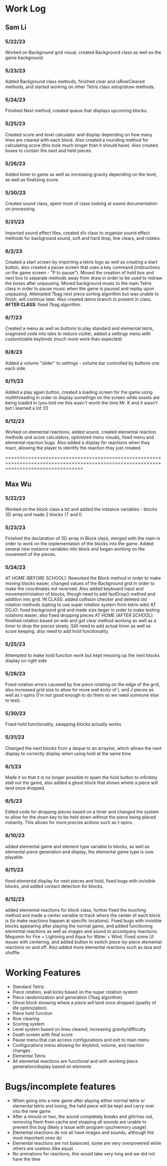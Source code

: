 # Work Log

## Sam Li

### 5/22/23

Worked on Background grid visual, created Background class as well as the game background.

### 5/23/23

Added Background class methods, finished clear and isRowCleared methods, and started working on other Tetris class setup/draw methods.

### 5/24/23

Finished Next method, created queue that displays upcoming blocks.

### 5/25/23

Created score and level calculator and display depending on how many lines are cleared with each block. Also created a rounding method for calculating score (this took much longer than it should have). Also created boxes to contain the next and held pieces.

### 5/26/23

Added timer to game as well as increasing gravity depending on the level, as well as finalizing score.

### 5/30/23

Created sound class, spent most of class looking at sound documentation on processing.

### 5/31/23

Imported sound effect files, created sfx class to organize sound effect methods for background sound, soft and hard drop, line clears, and rotates.

### 6/2/23

Created a start screen by importing a tetris logo as well as creating a start button, also created a pause screen that uses a key command (instructions on the game screen - "P to pause"). Moved the creation of hold box and next box to separate methods away from draw in order to be used to redraw the boxes after unpausing. Moved background music to the main Tetris class in order to pause music when the game is paused and replay upon unpausing. Attempted 7bag next piece sorting algorithm but was unable to finish, will continue later. Also created demo branch to present in class. **AFTER CLASS:** fixed 7bag algorithm.

### 6/7/23

Created a menu as well as buttons to play standard and elemental tetris, oragnized code into tabs to reduce clutter, added a settings menu with customizable keybinds (much more work than expected)

### 6/8/23

Added a volume "slider" to settings - volume bar controlled by buttons one each side.

### 6/11/23

Added a play again button, created a loading screen for the game using multithreading in order to display somethign on the screen while assets are being loaded in (you told me this wasn't worth the time Mr. K and it wasn't but I learned a lot :D)

### 6/12/23

Worked on elemental reactions, added sound, created elemental reaction methods and score calculators, optimized menu visuals, fixed menu and elemental reaction bugs. Also added a display for reactions when they react, allowing the player to identify the reaction they just created.

=======================================================================================================================================

## Max Wu

### 5/22/23

Worked on the block class a bit and added the instance variables - blocks 3D array and made 2 blocks (T and I).

### 5/23/23

Finished the declaration of 3D array in Block class, merged with the main in order to work on the implementation of the blocks into the game.
Added several new instance variables into block and began working on the movement of the pieces.

### 5/24/23

AT HOME (BEFORE SCHOOL):
Reworked the Block method in order to make moving blocks easier, changed values of the Background grid in order to make the coordinates not reversed.
Also added keyboard input and movement/rotation of blocks, though need to add fastDrop() method and addition into grid.
IN CLASS: 
added collision checker and deleted old rotation methods (opting to use super rotation system from tetris wiki)
AT DOJO: 
fixed background grid and made size larger in order to make testing rotations easier, also fixed dropping pieces
AT HOME (AFTER SCHOOL): 
finished rotation based on wiki and got clear method working as well as a timer to drop the pieces slowly.
Still need to add actual timer as well as score keeping. also need to add hold functionality.

### 5/25/23

Attempted to make hold function work but kept messing up the next blocks display on right side

### 5/26/23

Fixed rotation errors causeed by line piece rotating on the edge of the grid, also increased grid size to allow for more wall kicks of L and J pieces as well as t-spins (I'm not good enough to do them so we need someone else to test). 

### 5/30/23

Fixed hold functionality, swapping blocks actually works

### 5/31/23

Changed the next blocks from a deque to an arraylist, which allows the next display to correctly display when using hold at the same time

### 6/1/23

Made it so that it is no longer possible to spam the hold button to infinitely stall out the game, also added a ghost block that shows where a piece will land once dropped.

### 6/5/23

Edited code for dropping pieces based on a timer and changed the system to allow for the down key to be held down without the piece being placed instantly. This allows for more precise actions such as t-spins.

### 6/10/23

added elemental game and element type variable to blocks, as well as elemental piece generation and display, the elemental game type is now playable.

### 6/11/23

fixed elemental display for next pieces and hold, fixed bugs with invisible blocks, and added contact detection for blocks.

### 6/12/23

added elemental reactions for block class, further fixed the touching method and made a center variable to track where the center of each block is (to make reactions happen at specific locations). Fixed bugs with invisible blocks appearing after playing the normal game, and added functioning elemental reactions as well as images and sound to accompany reactions. Megumin for Fire + Lightning and Aqua for Water + Wind. Fixed some UI issues with centering, and added button to switch piece-by-piece elemental reactions on and off. Also added more elemental reactions such as lava and shuffle.

# Working Features

- Standard Tetris
- Piece rotation, wall kicks based on the super rotation system
- Piece randomization and generation (7bag algorithm)
- Ghost block showing where a piece will land once dropped (quality of life optimization)
- Piece hold function
- Row clearing
- Scoring system
- Level system based on lines cleared, increasing gravity/difficulty
- Death screen with final score
- Pause menu that can access configurations and exit to main menu
- Configurations menu allowing for keybind, volume, and reaction changes
- Elemental Tetris
- All elemental reactions are functional and with working piece generation/display based on elements

# Bugs/incomplete features

- When going into a new game after playing either normal tetris or elemental tetris and losing, the held piece will be kept and carry over into the new game
- After a minute or two, the sound completely breaks and glitches out, removing them from cache and stopping all sounds are unable to prevent this bug (likely a issue with program cpu/memory usage)
- Elemental reactions do not all have images and sounds, although the most important ones do
- Elemental reactions are not balanced, some are very overpowered while others are useless (like aqua)
- No animations for reactions, this would take very long and we did not have the time
